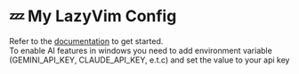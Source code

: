 # 💤 My LazyVim Config

Refer to the [documentation](https://lazyvim.github.io/installation) to get started.  
To enable AI features in windows you need to add environment variable (GEMINI_API_KEY, CLAUDE_API_KEY, e.t.c) and set the value to your api key
